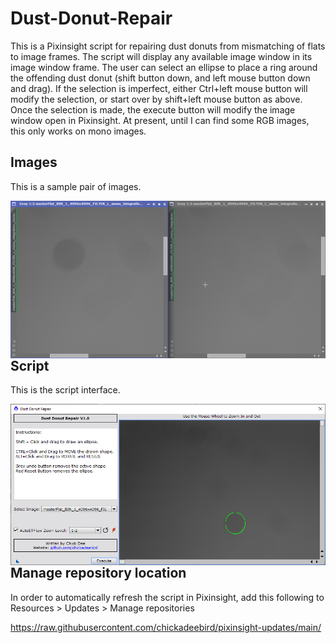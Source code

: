 # Dust-Donut-Repair
This is a Pixinsight script for repairing dust donuts from mismatching of flats to image frames.
The script will display any available image window in its image window frame.
The user can select an ellipse to place a ring around the offending dust donut (shift button down, and left mouse button down and drag).
If the selection is imperfect, either Ctrl+left mouse button will modify the selection, or start over by shift+left mouse button as above.
Once the selection is made, the execute button will modify the image window open in Pixinsight.
At present, until I can find some RGB images, this only works on mono images.

## Images

This is a sample pair of images.

<img src="./figs/Repaired flat.png" text='Repaired flat' align=left />

## Script

This is the script interface.

<img src="./figs/DonutRepairScript.png" text='Dust donut repair script' align=left />

## Manage repository location

In order to automatically refresh the script in Pixinsight, add this following to Resources > Updates > Manage repositories

https://raw.githubusercontent.com/chickadeebird/pixinsight-updates/main/
